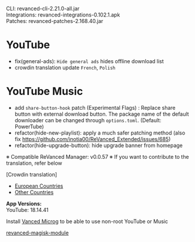 CLI: revanced-cli-2.21.0-all.jar  
Integrations: revanced-integrations-0.102.1.apk  
Patches: revanced-patches-2.168.40.jar  

YouTube
==
- fix(general-ads): `Hide general ads` hides offline download list
- crowdin translation update
`French`, `Polish`


YouTube Music
==
- add `share-button-hook` patch (Experimental Flags)
: Replace share button with external download button. The package name of the default downloader can be changed through `options.toml`. (Default: PowerTube)
- refactor(hide-new-playlist): apply a much safer patching method (also fix https://github.com/inotia00/ReVanced_Extended/issues/685)
- refactor(hide-upgrade-button): hide upgrade banner from homepage


※ Compatible ReVanced Manager: v0.0.57
※ If you want to contribute to the translation, refer below

[Crowdin translation]
- [European Countries](https://crowdin.com/project/revancedextendedeu)
- [Other Countries](https://crowdin.com/project/revancedextended)
  
**App Versions:**  
YouTube: 18.14.41  

Install [Vanced Microg](https://github.com/TeamVanced/VancedMicroG/releases) to be able to use non-root YouTube or Music  

[revanced-magisk-module](https://github.com/j-hc/revanced-magisk-module)  
